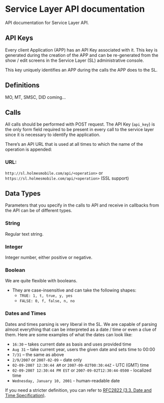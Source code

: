 Service Layer API documentation
===============================

API documentation for Service Layer API.


API Keys
--------

Every client Application (APP) has an API Key associated with it. This
key is generated during the creation of the APP and can be re-generated
from the show / edit screens in the Service Layer (SL) administrative
console.

This key uniquely identifies an APP during the calls the APP does to the
SL.

Definitions
-----------

MO, MT, SMSC, DID coming...

Calls
-----

All calls should be performed with POST request. The API Key (`api_key`)
is the only form field required to be present in every call to the
service layer since it is necessary to identify the application.

There’s an API URL that is used at all times to which the name of the
operation is appended:

### URL:
`http://sl.holmesmobile.com/api/<operation>` or
`https://sl.holmesmobile.com/api/<operation>` (SSL support)

Data Types
----------

Parameters that you specify in the calls to API and receive in callbacks
from the API can be of different types.

### String

Regular text string.

### Integer

Integer number, either positive or negative.

### Boolean

We are quite flexible with booleans.

-   They are case-insensitive and can take the following shapes:
    -   `TRUE: 1, t, true, y, yes`
    -   `FALSE: 0, f, false, n, no`

### Dates and Times

Dates and times parsing is very liberal in the SL. We are capable of
parsing almost everything that can be interpreted as a date / time or
even a clue of them. Here are some examples of what the dates can look
like:

-   `16:30` – takes current date as basis and uses provided time
-   `Aug 31` – take current year, users the given date and sets time
    to 00:00
-   `7/31` – the same as above
-   `2/9/2007` or `2007-02-09` – date only
-   `02-09-2007 12:30:44 AM` or `2007-09-02T00:30:44Z` - UTC (GMT)
    time
-   `02-09-2007 12:30:44 PM EST` or `2007-09-02T12:30:44-0500` -
    localized time
-   `Wednesday, January 10, 2001` - human-readable date

If you need a stricter definition, you can refer to [RFC2822 (3.3. Date
and Time Specification)](http://www.faqs.org/rfcs/rfc2822.html).


